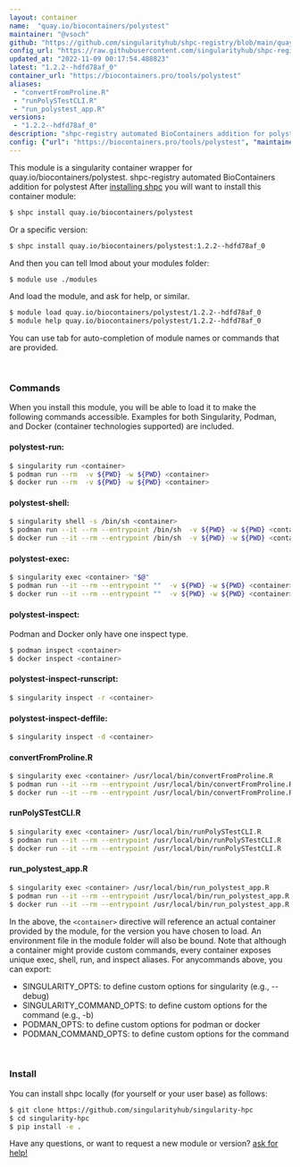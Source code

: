 ```yaml
---
layout: container
name:  "quay.io/biocontainers/polystest"
maintainer: "@vsoch"
github: "https://github.com/singularityhub/shpc-registry/blob/main/quay.io/biocontainers/polystest/container.yaml"
config_url: "https://raw.githubusercontent.com/singularityhub/shpc-registry/main/quay.io/biocontainers/polystest/container.yaml"
updated_at: "2022-11-09 00:17:54.488823"
latest: "1.2.2--hdfd78af_0"
container_url: "https://biocontainers.pro/tools/polystest"
aliases:
 - "convertFromProline.R"
 - "runPolySTestCLI.R"
 - "run_polystest_app.R"
versions:
 - "1.2.2--hdfd78af_0"
description: "shpc-registry automated BioContainers addition for polystest"
config: {"url": "https://biocontainers.pro/tools/polystest", "maintainer": "@vsoch", "description": "shpc-registry automated BioContainers addition for polystest", "latest": {"1.2.2--hdfd78af_0": "sha256:3d948bdaf336e4318dfffd148886fba8e12545f9e9152267b88c319afa817bc6"}, "tags": {"1.2.2--hdfd78af_0": "sha256:3d948bdaf336e4318dfffd148886fba8e12545f9e9152267b88c319afa817bc6"}, "docker": "quay.io/biocontainers/polystest", "aliases": {"convertFromProline.R": "/usr/local/bin/convertFromProline.R", "runPolySTestCLI.R": "/usr/local/bin/runPolySTestCLI.R", "run_polystest_app.R": "/usr/local/bin/run_polystest_app.R"}}
---
```


This module is a singularity container wrapper for quay.io/biocontainers/polystest.
shpc-registry automated BioContainers addition for polystest
After [installing shpc](#install) you will want to install this container module:


```bash
$ shpc install quay.io/biocontainers/polystest
```

Or a specific version:

```bash
$ shpc install quay.io/biocontainers/polystest:1.2.2--hdfd78af_0
```

And then you can tell lmod about your modules folder:

```bash
$ module use ./modules
```

And load the module, and ask for help, or similar.

```bash
$ module load quay.io/biocontainers/polystest/1.2.2--hdfd78af_0
$ module help quay.io/biocontainers/polystest/1.2.2--hdfd78af_0
```

You can use tab for auto-completion of module names or commands that are provided.

<br>

### Commands

When you install this module, you will be able to load it to make the following commands accessible.
Examples for both Singularity, Podman, and Docker (container technologies supported) are included.

#### polystest-run:

```bash
$ singularity run <container>
$ podman run --rm  -v ${PWD} -w ${PWD} <container>
$ docker run --rm  -v ${PWD} -w ${PWD} <container>
```

#### polystest-shell:

```bash
$ singularity shell -s /bin/sh <container>
$ podman run --it --rm --entrypoint /bin/sh  -v ${PWD} -w ${PWD} <container>
$ docker run --it --rm --entrypoint /bin/sh  -v ${PWD} -w ${PWD} <container>
```

#### polystest-exec:

```bash
$ singularity exec <container> "$@"
$ podman run --it --rm --entrypoint ""  -v ${PWD} -w ${PWD} <container> "$@"
$ docker run --it --rm --entrypoint ""  -v ${PWD} -w ${PWD} <container> "$@"
```

#### polystest-inspect:

Podman and Docker only have one inspect type.

```bash
$ podman inspect <container>
$ docker inspect <container>
```

#### polystest-inspect-runscript:

```bash
$ singularity inspect -r <container>
```

#### polystest-inspect-deffile:

```bash
$ singularity inspect -d <container>
```


#### convertFromProline.R

```bash
$ singularity exec <container> /usr/local/bin/convertFromProline.R
$ podman run --it --rm --entrypoint /usr/local/bin/convertFromProline.R   -v ${PWD} -w ${PWD} <container> -c " $@"
$ docker run --it --rm --entrypoint /usr/local/bin/convertFromProline.R   -v ${PWD} -w ${PWD} <container> -c " $@"
```


#### runPolySTestCLI.R

```bash
$ singularity exec <container> /usr/local/bin/runPolySTestCLI.R
$ podman run --it --rm --entrypoint /usr/local/bin/runPolySTestCLI.R   -v ${PWD} -w ${PWD} <container> -c " $@"
$ docker run --it --rm --entrypoint /usr/local/bin/runPolySTestCLI.R   -v ${PWD} -w ${PWD} <container> -c " $@"
```


#### run_polystest_app.R

```bash
$ singularity exec <container> /usr/local/bin/run_polystest_app.R
$ podman run --it --rm --entrypoint /usr/local/bin/run_polystest_app.R   -v ${PWD} -w ${PWD} <container> -c " $@"
$ docker run --it --rm --entrypoint /usr/local/bin/run_polystest_app.R   -v ${PWD} -w ${PWD} <container> -c " $@"
```



In the above, the `<container>` directive will reference an actual container provided
by the module, for the version you have chosen to load. An environment file in the
module folder will also be bound. Note that although a container
might provide custom commands, every container exposes unique exec, shell, run, and
inspect aliases. For anycommands above, you can export:

 - SINGULARITY_OPTS: to define custom options for singularity (e.g., --debug)
 - SINGULARITY_COMMAND_OPTS: to define custom options for the command (e.g., -b)
 - PODMAN_OPTS: to define custom options for podman or docker
 - PODMAN_COMMAND_OPTS: to define custom options for the command

<br>

### Install

You can install shpc locally (for yourself or your user base) as follows:

```bash
$ git clone https://github.com/singularityhub/singularity-hpc
$ cd singularity-hpc
$ pip install -e .
```

Have any questions, or want to request a new module or version? [ask for help!](https://github.com/singularityhub/singularity-hpc/issues)